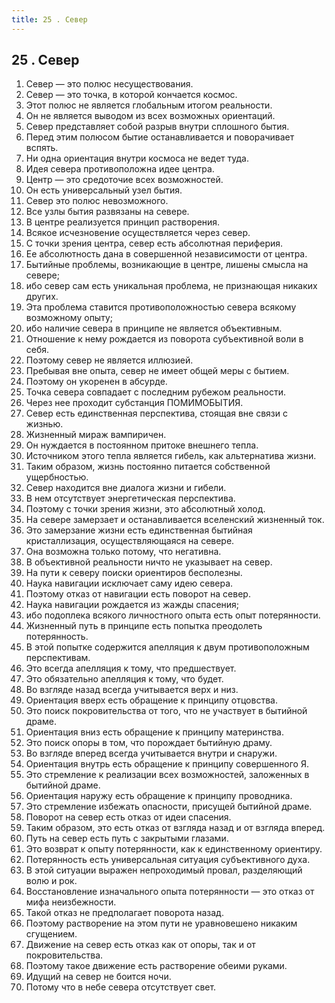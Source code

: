 ```yaml
---
title: 25 . Север
---
```


## 25 . Север
1. Север — это полюс несуществования.
2. Север — это точка, в которой кончается космос.
3. Этот полюс не является глобальным итогом реальности.
4. Он не является выводом из всех возможных ориентаций.
5. Север представляет собой разрыв внутри сплошного бытия.
6. Перед этим полюсом бытие останавливается и поворачивает вспять.
7. Ни одна ориентация внутри космоса не ведет туда.
8. Идея севера противоположна идее центра.
9. Центр — это средоточие всех возможностей.
10. Он есть универсальный узел бытия.
11. Север это полюс невозможного.
12. Все узлы бытия развязаны на севере.
13. В центре реализуется принцип растворения.
16. Всякое исчезновение осуществляется через север.
17. С точки зрения центра, север есть абсолютная периферия.
18. Ее абсолютность дана в совершенной независимости от центра.
19. Бытийные проблемы, возникающие в центре, лишены смысла на севере;
20. ибо север сам есть уникальная проблема, не признающая никаких других.
21. Эта проблема ставится противоположностью севера всякому возможному опыту;
22. ибо наличие севера в принципе не является объективным.
23. Отношение к нему рождается из поворота субъективной воли в себя.
24. Поэтому север не является иллюзией.
25. Пребывая вне опыта, север не имеет общей меры с бытием.
26. Поэтому он укоренен в абсурде.
27. Точка севера совпадает с последним рубежом реальности.
28. Через нее проходит субстанция ПОМИМОБЫТИЯ.
29. Север есть единственная перспектива, стоящая вне связи с жизнью.
30. Жизненный мираж вампиричен.
31. Он нуждается в постоянном притоке внешнего тепла.
32. Источником этого тепла является гибель, как альтернатива жизни.
33. Таким образом, жизнь постоянно питается собственной ущербностью.
34. Север находится вне диалога жизни и гибели.
35. В нем отсутствует энергетическая перспектива.
36. Поэтому с точки зрения жизни, это абсолютный холод.
37. На севере замерзает и останавливается вселенский жизненный ток.
38. Это замерзание жизни есть единственная бытийная кристаллизация, осуществляющаяся на севере.
39. Она возможна только потому, что негативна.
40. В объективной реальности ничто не указывает на север.
41. На пути к северу поиски ориентиров бесполезны.
42. Наука навигации исключает саму идею севера.
43. Поэтому отказ от навигации есть поворот на север.
44. Наука навигации рождается из жажды спасения;
45. ибо подоплека всякого личностного опыта есть опыт потерянности.
46. Жизненный путь в принципе есть попытка преодолеть потерянность.
47. В этой попытке содержится апелляция к двум противоположным перспективам.
48. Это всегда апелляция к тому, что предшествует.
49. Это обязательно апелляция к тому, что будет.
50. Во взгляде назад всегда учитывается верх и низ.
51. Ориентация вверх есть обращение к принципу отцовства.
52. Это поиск покровительства от того, что не участвует в бытийной драме.
53. Ориентация вниз есть обращение к принципу материнства.
54. Это поиск опоры в том, что порождает бытийную драму.
55. Во взгляде вперед всегда учитывается внутри и снаружи.
56. Ориентация внутрь есть обращение к принципу совершенного Я.
57. Это стремление к реализации всех возможностей, заложенных в бытийной драме.
58. Ориентация наружу есть обращение к принципу проводника.
59. Это стремление избежать опасности, присущей бытийной драме.
60. Поворот на север есть отказ от идеи спасения.
61. Таким образом, это есть отказ от взгляда назад и от взгляда вперед.
62. Путь на север есть путь с закрытыми глазами.
63. Это возврат к опыту потерянности, как к единственному ориентиру.
64. Потерянность есть универсальная ситуация субъективного духа.
65. В этой ситуации выражен непроходимый провал, разделяющий волю и рок.
66. Восстановление изначального опыта потерянности — это отказ от мифа неизбежности.
67. Такой отказ не предполагает поворота назад.
68. Поэтому растворение на этом пути не уравновешено никаким сгущением.
69. Движение на север есть отказ как от опоры, так и от покровительства.
70. Поэтому такое движение есть растворение обеими руками.
71. Идущий на север не боится ночи.
72. Потому что в небе севера отсутствует свет. 

